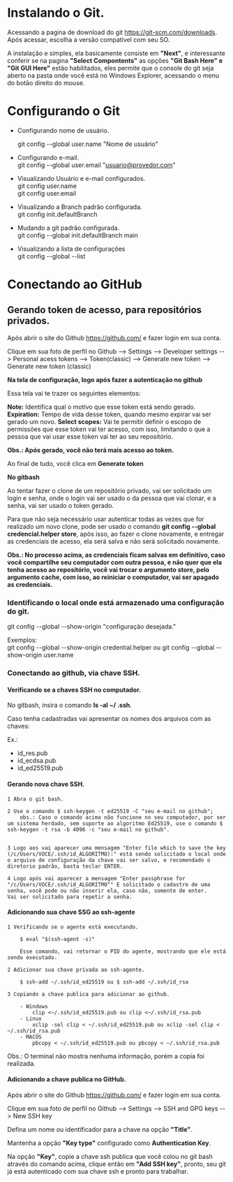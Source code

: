 
# Instalando o Git.

Acessando a pagina de download do git https://git-scm.com/downloads.
Após acessar, escolha a versão compatível com seu SO.

A instalação e simples, ela basicamente consiste em **"Next"**, e interessante conferir se na pagina **"Select Compontents"** as opções **"Git Bash Here" e "Git GUI Here"** estão habilitados, eles permite que o console do git seja aberto na pasta onde você está no Windows Explorer, acessando o menu do botão direito do mouse.

# Configurando o Git

- Configurando nome de usuário.  

	git config --global user.name "Nome de usuário"  

- Configurando e-mail.  
	git config --global user.email "usuario@provedor.com"  

- Visualizando Usuário e e-mail configurados.  
	git config user.name  
	git config user.email  

- Visualizando a Branch padrão configurada.  
	git config init.defaultBranch  

- Mudando a git padrão configurada.  
	git config --global init.defaultBranch main   

- Visualizando a lista de configurações  
	git config --global --list  

# Conectando ao GitHub

## Gerando token de acesso, para repositórios privados.

Após abrir o site do Github https://github.com/  e fazer login em sua conta.

Clique em sua foto de perfil no Github --> Settings --> Developer settings --> Personal acess tokens --> Token(classic) --> Generate new token --> Generate new token (classic)

**Na tela de configuração, logo após fazer a autenticação no github**

Essa tela vai te trazer os seguintes elementos:

**Note:** Identifica qual o motivo que esse token está sendo gerado.
**Expiration:** Tempo de vida desse token, quando mesmo expirar vai ser gerado um novo.
**Select scopes:** Vai te permitir definir o escopo de permissões que esse token vai ter acesso, com isso, limitando o que a pessoa que vai usar esse token vai ter ao seu repositório.

**Obs.: Após gerado, você não terá mais acesso ao token.**

Ao final de tudo, você clica em **Generate token**

**No gitbash**

Ao tentar fazer o clone de um repositório privado, vai ser solicitado um login e senha, onde o login vai ser usado o da pessoa que vai clonar, e a senha, vai ser usado o token gerado.

Para que não seja necessário usar autenticar todas as vezes que for realizado um novo clone, pode ser usado o comando **git config --global credencial.helper store**, após isso, ao fazer o clone novamente, e entregar as credenciais de acesso, ela será salva e não será solicitado novamente.

**Obs.: No processo acima, as credenciais ficam salvas em definitivo, caso você compartilhe seu computador com outra pessoa, e não quer que ela tenha acesso ao repositório, você vai trocar o argumento store, pelo argumento cache, com isso, ao reiniciar o computador, vai ser apagado as credenciais.**

### Identificando o local onde está armazenado uma configuração do git.

git config --global --show-origin "configuração desejada."

Exemplos:  
git config --global --show-origin credential.helper ou git config --global --show-origin user.name


### Conectando ao github, via chave SSH.

#### Verificando se a chaves SSH no computador.

No gitbash, insira o comando **ls -al ~/ .ssh**.

Caso tenha cadastradas vai apresentar os nomes dos arquivos com as chaves:

Ex.: 
- id_res.pub
- id_ecdsa.pub
- id_ed25519.pub


#### Gerando nova chave SSH.


	1 Abra o git bash.

	2 Use o comando $ ssh-keygen -t ed25519 -C "seu e-mail no github";
		obs.: Caso o comando acima não funcione no seu computador, por ser um sistema herdado, sem suporte ao algoritmo Ed25519, use o comando $ ssh-keygen -t rsa -b 4096 -c "seu e-mail no github".
		
	
	3 Logo aos vai aparecer uma mensagem "Enter file which to save the key (/c/Users/VOCE/.ssh/id_ALGORITMO):" está sendo solicitado o local onde o arquivo de configuração da chave vai ser salvo, e recomendado o diretorio padrão, basta teclar ENTER.

	4 Logo após vai aparecer a mensagem "Enter passphrase for "/c/Users/VOCE/.ssh/id_ALGORITMO"" E solicitado o cadastro de uma senha, você pode ou não inserir ela, caso não, somente de enter.
	Vai ser solicitado para repetir a senha.

#### Adicionando sua chave SSG ao ssh-agente

	1 Verificando se o agente está executando.

		$ eval "$(ssh-agent -s)"

		Esse comando, vai retornar o PID do agente, mostrando que ele está sendo executado.

	2 Adicionar sua chave privada ao ssh-agente.

		$ ssh-add ~/.ssh/id_ed25519 ou $ ssh-add ~/.ssh/id_rsa
		
	3 Copiando a chave publica para adicionar ao github.

		- Windows
			clip <~/.ssh/id_ed25519.pub ou clip <~/.ssh/id_rsa.pub
		- Linux 
			xclip -sel clip < ~/.ssh/id_ed25519.pub ou xclip -sel clip < ~/.ssh/id_rsa.pub
		- MACOS
			pbcopy < ~/.ssh/id_ed25519.pub ou pbcopy < ~/.ssh/id_rsa.pub

Obs.: O terminal não mostra nenhuma informação, porém a copia foi realizada.

#### Adicionando a chave publica no GitHub.

Após abrir o site do Github https://github.com/  e fazer login em sua conta.  

Clique em sua foto de perfil no Github --> Settings --> SSH and GPG keys --> New SSH key  

 Defina um nome ou identificador para a chave na opção **"Title"**.  
 
 Mantenha a opção **"Key type"** configurado como **Authentication Key**.  
 
 Na opção **"Key"**, copie a chave ssh publica que você colou no git bash através do comando acima, clique então em **"Add SSH key"**, pronto, seu git já está autenticado com sua chave ssh e pronto para trabalhar.

